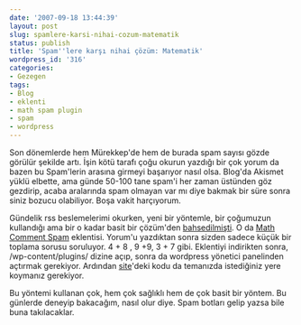 ```yaml
---
date: '2007-09-18 13:44:39'
layout: post
slug: spamlere-karsi-nihai-cozum-matematik
status: publish
title: 'Spam''lere karşı nihai çözüm: Matematik'
wordpress_id: '316'
categories:
- Gezegen
tags:
- Blog
- eklenti
- math spam plugin
- spam
- wordpress
---
```


Son dönemlerde hem Mürekkep'de hem de burada spam sayısı gözde görülür şekilde artı. İşin kötü tarafı çoğu okurun yazdığı bir çok yorum da bazen bu Spam'lerin arasına girmeyi başarıyor nasıl olsa. Blog'da Akismet yüklü elbette, ama günde 50-100 tane spam'i her zaman üstünden göz gezdirip, acaba aralarında spam olmayan var mı diye bakmak bir süre sonra siniz bozucu olabiliyor. Boşa vakit harçıyorum. 

Gündelik rss beslemelerimi okurken, yeni bir yöntemle, bir çoğumuzun kullandığı ama bir o kadar basit bir çözüm'den [bahsedilmişti](http://geoland.org/2007/09/spam-fighting-back/). O da [Math Comment Spam](http://sw-guide.de/wordpress/plugins/math-comment-spam-protection/) eklentisi. Yorum'u yazdıktan sonra sizden sadece küçük bir toplama sorusu soruluyor. 4 + 8 , 9 +9, 3 + 7 gibi. Eklentiyi indirikten sonra, /wp-content/plugins/ dizine açıp, sonra da wordpress yönetici panelinden açtırmak gerekiyor. Ardından [site](http://sw-guide.de/wordpress/plugins/math-comment-spam-protection/)'deki kodu da temanızda istediğiniz yere koymanız gerekiyor.

Bu yöntemi kullanan çok, hem çok sağlıklı hem de çok basit bir yöntem. Bu günlerde deneyip bakacağım, nasıl olur diye. Spam botları gelip yazsa bile buna takılacaklar. 
